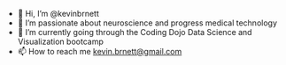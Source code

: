 - 👋 Hi, I’m @kevinbrnett
- 👀 I’m passionate about neuroscience and progress medical technology
- 🌱 I’m currently going through the Coding Dojo Data Science and Visualization bootcamp
- 📫 How to reach me kevin.brnett@gmail.com

<!---
kevinbrnett/kevinbrnett is a ✨ special ✨ repository because its `README.md` (this file) appears on your GitHub profile.
You can click the Preview link to take a look at your changes.
--->
